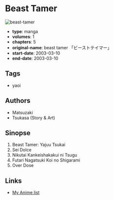 # Beast Tamer

![beast-tamer](https://cdn.myanimelist.net/images/manga/1/208188.jpg)

-   **type**: manga
-   **volumes**: 1
-   **chapters**: 5
-   **original-name**: beast tamer 「ビーストテイマー」
-   **start-date**: 2003-03-10
-   **end-date**: 2003-03-10

## Tags

-   yaoi

## Authors

-   Matsuzaki
-   Tsukasa (Story & Art)

## Sinopse

1. Beast Tamer: Yajuu Tsukai
2. Sei Dolce
3. Nikutai Kankeishakakui ni Tsugu
4. Futari Nagatsuki Koi no Shigarami
5. Over Dose

## Links

-   [My Anime list](https://myanimelist.net/manga/108881/Beast_Tamer)
